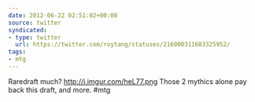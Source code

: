 ```yaml
---
date: 2012-06-22 02:51:02+00:00
source: twitter
syndicated:
- type: twitter
  url: https://twitter.com/roytang/statuses/216000311683325952/
tags:
- mtg
---
```


Raredraft much? http://i.imgur.com/heL77.png Those 2 mythics alone pay back this draft, and more. #mtg